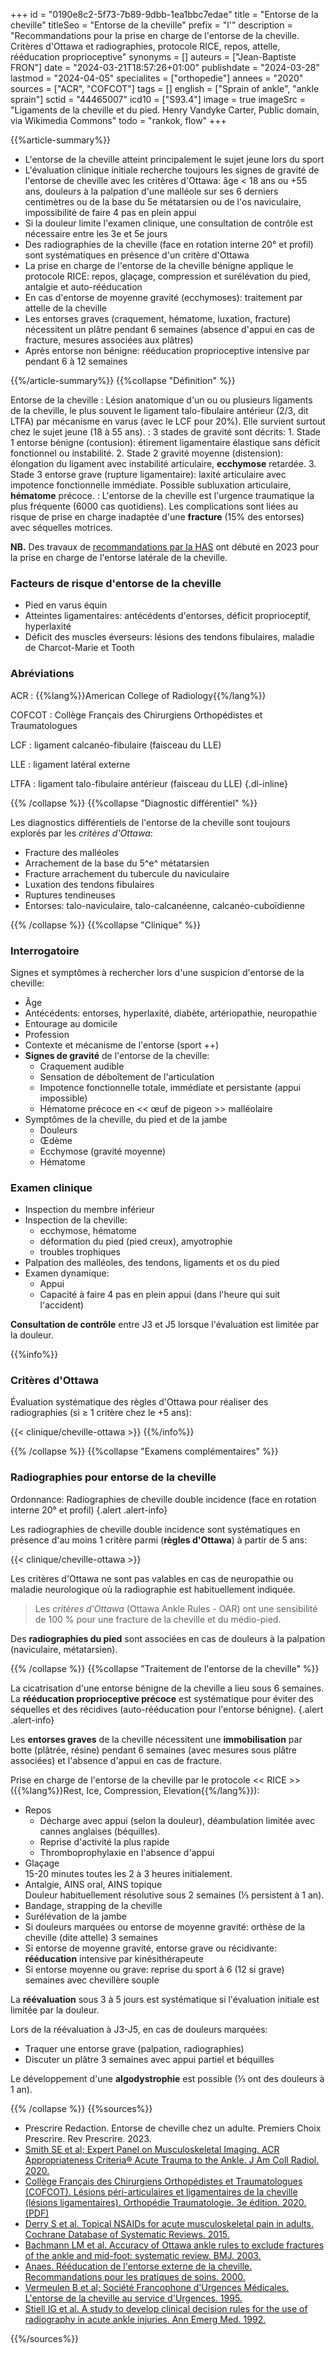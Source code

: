 +++
id = "0190e8c2-5f73-7b89-9dbb-1ea1bbc7edae"
title = "Entorse de la cheville"
titleSeo = "Entorse de la cheville"
prefix = "l'"
description = "Recommandations pour la prise en charge de l'entorse de la cheville. Critères d'Ottawa et radiographies, protocole RICE, repos, attelle, rééducation proprioceptive"
synonyms = []
auteurs = ["Jean-Baptiste FRON"]
date = "2024-03-21T18:57:26+01:00"
publishdate = "2024-03-28"
lastmod = "2024-04-05"
specialites = ["orthopedie"]
annees = "2020"
sources = ["ACR", "COFCOT"]
tags = []
english = ["Sprain of ankle", "ankle sprain"]
sctid = "44465007"
icd10 = ["S93.4"]
image = true
imageSrc = "Ligaments de la cheville et du pied. Henry Vandyke Carter, Public domain, via Wikimedia Commons"
todo = "rankok, flow"
+++

{{%article-summary%}}

- L'entorse de la cheville atteint principalement le sujet jeune lors du sport
- L'évaluation clinique initiale recherche toujours les signes de gravité de l'entorse de cheville avec les critères d'Ottawa: âge < 18 ans ou +55 ans, douleurs à la palpation d'une malléole sur ses 6 derniers centimètres ou de la base du 5e métatarsien ou de l'os naviculaire, impossibilité de faire 4 pas en plein appui
- Si la douleur limite l'examen clinique, une consultation de contrôle est nécessaire entre les 3e et 5e jours
- Des radiographies de la cheville (face en rotation interne 20° et profil) sont systématiques en présence d'un critère d'Ottawa
- La prise en charge de l'entorse de la cheville bénigne applique le protocole RICE: repos, glaçage, compression et surélévation du pied, antalgie et auto-rééducation
- En cas d'entorse de moyenne gravité (ecchymoses): traitement par attelle de la cheville
- Les entorses graves (craquement, hématome, luxation, fracture) nécessitent un plâtre pendant 6 semaines (absence d'appui en cas de fracture, mesures associées aux plâtres)
- Après entorse non bénigne: rééducation proprioceptive intensive par pendant 6 à 12 semaines

{{%/article-summary%}}
{{%collapse "Définition" %}}

Entorse de la cheville
: Lésion anatomique d'un ou ou plusieurs ligaments de la cheville, le plus souvent le ligament talo-fibulaire antérieur (2/3, dit LTFA) par mécanisme en varus (avec le LCF pour 20%). Elle survient surtout chez le sujet jeune (18 à 55 ans).
: 3 stades de gravité sont décrits:
    1. Stade 1 entorse bénigne (contusion): étirement ligamentaire élastique sans déficit fonctionnel ou instabilité.
    2. Stade 2 gravité moyenne (distension): élongation du ligament avec instabilité articulaire, **ecchymose** retardée.
    3. Stade 3 entorse grave (rupture ligamentaire): laxité articulaire avec impotence fonctionnelle immédiate. Possible subluxation articulaire, **hématome** précoce.
: L'entorse de la cheville est l'urgence traumatique la plus fréquente (6000 cas quotidiens). Les complications sont liées au risque de prise en charge inadaptée d'une **fracture** (15% des entorses) avec séquelles motrices.

**NB.** Des travaux de [recommandations par la HAS](https://www.has-sante.fr/jcms/p_3460983/fr/entorses-laterales-de-la-cheville-diagnostic-reeducation-et-retour-a-la-pratique-sportive-note-de-cadrage) ont débuté en 2023 pour la prise en charge de l'entorse latérale de la cheville.

### Facteurs de risque d'entorse de la cheville

- Pied en varus équin
- Atteintes ligamentaires: antécédents d'entorses, déficit proprioceptif, hyperlaxité
- Déficit des muscles éverseurs: lésions des tendons fibulaires, maladie de Charcot-Marie et Tooth

### Abréviations

ACR
: {{%lang%}}American College of Radiology{{%/lang%}}

COFCOT
: Collège Français des Chirurgiens Orthopédistes et Traumatologues

LCF
: ligament calcanéo-fibulaire (faisceau du LLE)

LLE
: ligament latéral externe

LTFA
: ligament talo-fibulaire antérieur (faisceau du LLE)
{.dl-inline}

{{% /collapse %}}
{{%collapse "Diagnostic différentiel" %}}

Les diagnostics différentiels de l'entorse de la cheville sont toujours explorés par les *critères d'Ottawa*:

- Fracture des malléoles
- Arrachement de la base du 5^e^ métatarsien
- Fracture arrachement du tubercule du naviculaire
- Luxation des tendons fibulaires
- Ruptures tendineuses
- Entorses: talo-naviculaire, talo-calcanéenne, calcanéo-cuboïdienne

{{% /collapse %}}
{{%collapse "Clinique" %}}

### Interrogatoire

Signes et symptômes à rechercher lors d'une suspicion d'entorse de la cheville:

- Âge
- Antécédents: entorses, hyperlaxité, diabète, artériopathie, neuropathie
- Entourage au domicile
- Profession
- Contexte et mécanisme de l'entorse (sport ++)
- **Signes de gravité** de l'entorse de la cheville:
  - Craquement audible
  - Sensation de déboîtement de l'articulation
  - Impotence fonctionnelle totale, immédiate et persistante (appui impossible)
  - Hématome précoce en << œuf de pigeon >> malléolaire
- Symptômes de la cheville, du pied et de la jambe
  - Douleurs
  - Œdème
  - Ecchymose (gravité moyenne)
  - Hématome

### Examen clinique

- Inspection du membre inférieur
- Inspection de la cheville:
  - ecchymose, hématome
  - déformation du pied (pied creux), amyotrophie
  - troubles trophiques
- Palpation des malléoles, des tendons, ligaments et os du pied
- Examen dynamique:
  - Appui
  - Capacité à faire 4 pas en plein appui (dans l'heure qui suit l'accident)

**Consultation de contrôle** entre J3 et J5 lorsque l'évaluation est limitée par la douleur.

{{%info%}}

### Critères d'Ottawa

Évaluation systématique des règles d'Ottawa pour réaliser des radiographies (si ≥ 1 critère chez le +5 ans):

{{< clinique/cheville-ottawa >}}
{{%/info%}}

{{% /collapse %}}
{{%collapse "Examens complémentaires" %}}

### Radiographies pour entorse de la cheville

Ordonnance: Radiographies de cheville double incidence (face en rotation interne 20° et profil)
{.alert .alert-info}

Les radiographies de cheville double incidence sont systématiques en présence d'au moins 1 critère parmi (**règles d'Ottawa**) à partir de 5 ans:

{{< clinique/cheville-ottawa >}}

Les critères d'Ottawa ne sont pas valables en cas de neuropathie ou maladie neurologique où la radiographie est habituellement indiquée.

> Les *critères d'Ottawa* (Ottawa Ankle Rules - OAR) ont une sensibilité de 100 % pour une fracture de la cheville et du médio-pied.

Des **radiographies du pied** sont associées en cas de douleurs à la palpation (naviculaire, métatarsien).

{{% /collapse %}}
{{%collapse "Traitement de l'entorse de la cheville" %}}

La cicatrisation d'une entorse bénigne de la cheville a lieu sous 6 semaines. La **rééducation proprioceptive précoce** est systématique pour éviter des séquelles et des récidives (auto-rééducation pour l'entorse bénigne).
{.alert .alert-info}

Les **entorses graves** de la cheville nécessitent une **immobilisation** par botte (plâtrée, résine) pendant 6 semaines (avec mesures sous plâtre associées) et l'absence d'appui en cas de fracture.

Prise en charge de l'entorse de la cheville par le protocole << RICE >> ({{%lang%}}Rest, Ice, Compression, Elevation{{%/lang%}}):

- Repos
  - Décharge avec appui (selon la douleur), déambulation limitée avec cannes anglaises (béquilles).
  - Reprise d'activité la plus rapide
  - Thromboprophylaxie en l'absence d'appui
- Glaçage  
  15-20 minutes toutes les 2 à 3 heures initialement.
- Antalgie, AINS oral, AINS topique  
  Douleur habituellement résolutive sous 2 semaines (⅓ persistent à 1 an).
- Bandage, strapping de la cheville
- Surélévation de la jambe
- Si douleurs marquées ou entorse de moyenne gravité: orthèse de la cheville (dite attelle) 3 semaines
- Si entorse de moyenne gravité, entorse grave ou récidivante: **rééducation** intensive par kinésithérapeute
- Si entorse moyenne ou grave: reprise du sport à 6 (12 si grave) semaines avec chevillère souple

La **réévaluation** sous 3 à 5 jours est systématique si l'évaluation initiale est limitée par la douleur.

Lors de la réévaluation à J3-J5, en cas de douleurs marquées:

- Traquer une entorse grave (palpation, radiographies)
- Discuter un plâtre 3 semaines avec appui partiel et béquilles

Le développement d'une **algodystrophie** est possible (⅓ ont des douleurs à 1 an).

{{% /collapse %}}
{{%sources%}}

- Prescrire Redaction. Entorse de cheville chez un adulte. Premiers Choix Prescrire. Rev Prescrire. 2023.
- [Smith SE et al; Expert Panel on Musculoskeletal Imaging. ACR Appropriateness Criteria® Acute Trauma to the Ankle. J Am Coll Radiol. 2020.](https://www.jacr.org/article/S1546-1440(20)30957-1/fulltext)
- [Collège Français des Chirurgiens Orthopédistes et Traumatologues (COFCOT). Lésions péri-articulaires et ligamentaires de la cheville (lésions ligamentaires). Orthopédie Traumatologie. 3e édition. 2020. (PDF)](https://www.sofcot.fr/sites/www.sofcot.fr/files/medias/documents/CollegeOrthop%C3%A9dieTraumatologieELLIPSES%203%C3%A8me%20%C3%A9dition.pdf)
- [Derry S et al. Topical NSAIDs for acute musculoskeletal pain in adults. Cochrane Database of Systematic Reviews. 2015.](https://www.cochranelibrary.com/cdsr/doi/10.1002/14651858.CD007402.pub3/full/fr?highlightAbstract=entors%7Centorse%7Ccheville%7Cchevill)
- [Bachmann LM et al. Accuracy of Ottawa ankle rules to exclude fractures of the ankle and mid-foot: systematic review. BMJ. 2003.](https://www.bmj.com/content/326/7386/417)
- [Anaes. Rééducation de l'entorse externe de la cheville. Recommandations pour les pratiques de soins. 2000.](https://www.has-sante.fr/jcms/c_272398/fr/reeducation-de-l-entorse-externe-de-la-cheville)
- [Vermeulen B et al; Société Francophone d'Urgences Médicales. L'entorse de la cheville au service d'Urgences. 1995.](https://www.sfmu.org/fr/vie-professionnelle/outils-professionnels/consensus//entorse-de-cheville/con_id/174)
- [Stiell IG et al. A study to develop clinical decision rules for the use of radiography in acute ankle injuries. Ann Emerg Med. 1992.](https://www.annemergmed.com/article/S0196-0644(05)82656-3/abstract)

{{%/sources%}}
